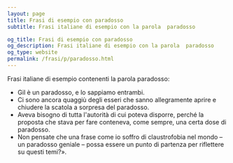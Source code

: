 ```yaml
---
layout: page
title: Frasi di esempio con paradosso 
subtitle: Frasi italiane di esempio con la parola  paradosso

og_title: Frasi di esempio con paradosso 
og_description: Frasi italiane di esempio con la parola  paradosso
og_type: website
permalink: /frasi/p/paradosso.html
---
```


Frasi italiane di esempio contenenti la parola paradosso:


- Gil è un paradosso, e lo sappiamo entrambi.
- Ci sono ancora quaggiù degli esseri che sanno allegramente aprire e chiudere la scatola a sorpresa del paradosso.
- Aveva bisogno di tutta l'autorità di cui poteva disporre, perché la proposta che stava per fare conteneva, come sempre, una certa dose di paradosso.
- Non pensate che una frase come io soffro di claustrofobia nel mondo – un paradosso geniale – possa essere un punto di partenza per riflettere su questi temi?».
